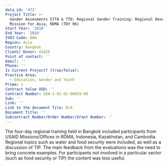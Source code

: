 ```yaml
---
data_id: '472'
Project Title: >-
  Gender Assesments STTA & TTO: Regional Gender Training: Regional Development
  Mission for Asia, RDMA (TDY 96)
Start Year: '2010'
End Year: '2010'
ISO3 Code: BAN
Region: Asia
Country: Bangkok
Client/ Donor: USAID
Point of contact: ''
Email: ''
Phone: ''
Is Current Project? (true/false): 
Practice Area:
  - Education, Gender and Youth
Prime: x
Contract Value USD: ''
Contract Number: GEW-I-01-02-00019-00
Sub: ''
Link: ''
Link to the document file: N/A
Document Title: ''
Subcontract Number/Order Number/Grant Number: ''
---
```


The four-day regional training held in Bangkok included participants from USAID Missions/Offices in RDMA, Indonesia, Kazakhstan, and Cambodia. Regional topics such as water and food security were included, as well as a discussion of TIP. The main feedback from the evaluations was the need to bring concrete examples. For participants not involved in a particular sector (such as food security or TIP) the content was less useful.